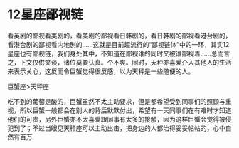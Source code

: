 # 12星座鄙视链

看英剧的鄙视看美剧的，看美剧的鄙视看日韩剧的，看日韩剧的鄙视看港台剧的，看港台剧的鄙视看内地剧的……这就是目前超流行的“鄙视链体”中的一环，其实12星座也有鄙视链，我们身处其中，不知道在鄙视谁的同时又被谁鄙视着……总而言之，下文仅供笑谈，诸位莫要认真。个不爽。同时，天秤亦喜爱介入其他人的生活来表示关心，这反而令巨蟹觉得很反感，以为天秤是一些随便的人。 

巨蟹座>天秤座 

吃不到的葡萄是酸的，巨蟹虽然不太主动要求，但是都希望受到同事们的照顾与重视，所以巨蟹一般都会在别人的背后默默付出，希望有一天同事们在有难时才知道他们的可贵，另外巨蟹亦不太喜爱跟同事有太多的接触，因为这样巨蟹会觉得被侵犯到了；不过当眼见天秤座可以主动出击，把身边的人都治得妥妥帖帖的，心中自然有百万